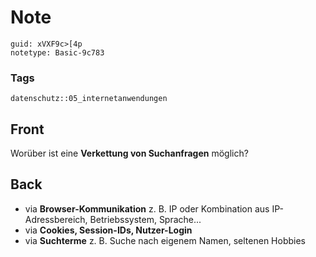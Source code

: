 # Note
```
guid: xVXF9c>[4p
notetype: Basic-9c783
```

### Tags
```
datenschutz::05_internetanwendungen
```

## Front
Worüber ist eine <b>Verkettung von Suchanfragen</b> möglich?

## Back
<ul>
  <li>via <b>Browser-Kommunikation</b> z. B. IP oder Kombination
  aus IP-Adressbereich, Betriebssystem, Sprache...
  <li>via <b>Cookies, Session-IDs, Nutzer-Login</b>
  <li>via <b>Suchterme</b> z. B. Suche nach eigenem Namen, seltenen
  Hobbies
</ul>
